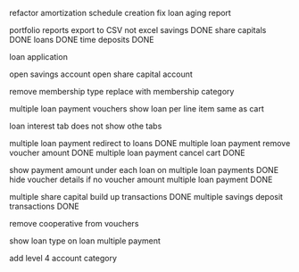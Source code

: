 refactor amortization schedule creation 
fix loan aging report 

portfolio reports export to CSV not excel 
  savings DONE 
  share capitals DONE 
  loans DONE 
  time deposits DONE 

loan application 

open savings account 
open share capital account 

remove membership type replace with membership category 

multiple loan payment vouchers show loan per line item same as cart

loan interest tab does not show othe tabs 

multiple loan payment redirect to loans DONE 
multiple loan payment remove voucher amount DONE
multiple loan payment cancel cart DONE

show payment amount under each loan on multiple loan payments DONE
hide voucher details if no voucher amount multiple loan payment DONE

multiple share capital build up transactions DONE
multiple savings deposit transactions DONE 

remove cooperative from vouchers 

show loan type on loan multiple payment

add level 4 account category
